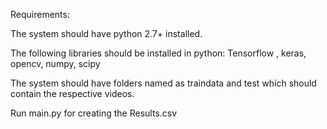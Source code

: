 Requirements:

The system should have python 2.7+ installed.

The following libraries should be installed in python:
Tensorflow , keras, opencv, numpy, scipy

The system should have folders named as traindata and test which should contain the respective videos.

Run main.py for creating the Results.csv
